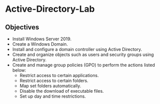 # Active-Directory-Lab
## Objectives
* Install Windows Server 2019.
* Create a Windows Domain.
* Install and configure a domain controller using Active Directory.
* Create and organize objects such as users and security groups using Active Directory.
* Create and manage group policies (GPO) to perform the actions listed below:
  * Restrict access to certain applications.
  * Restrict access to certain folders.
  * Map set folders automatically.
  * Disable the download of executable files.
  * Set up day and time restrictions.
